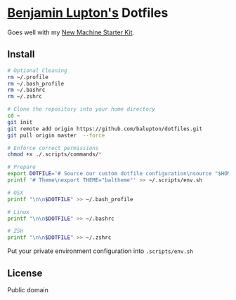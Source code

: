 # [Benjamin Lupton's](http://balupton.com) Dotfiles

Goes well with my [New Machine Starter Kit](https://gist.github.com/balupton/5259595).


## Install

``` bash
# Optional Cleaning
rm ~/.profile
rm ~/.bash_profile
rm ~/.bashrc
rm ~/.zshrc

# Clone the repository into your home directory
cd ~
git init
git remote add origin https://github.com/balupton/dotfiles.git
git pull origin master  --force

# Enforce correct permissions
chmod +x ./.scripts/commands/*

# Prepare
export DOTFILE='# Source our custom dotfile configuration\nsource "$HOME/.scripts/init.sh"'
printf '# Theme\nexport THEME="baltheme"' >> ~/.scripts/env.sh

# OSX
printf "\n\n$DOTFILE" >> ~/.bash_profile

# Linux
printf "\n\n$DOTFILE" >> ~/.bashrc

# ZSH
printf "\n\n$DOTFILE" >> ~/.zshrc
```

Put your private environment configuration into `.scripts/env.sh`


## License

Public domain
